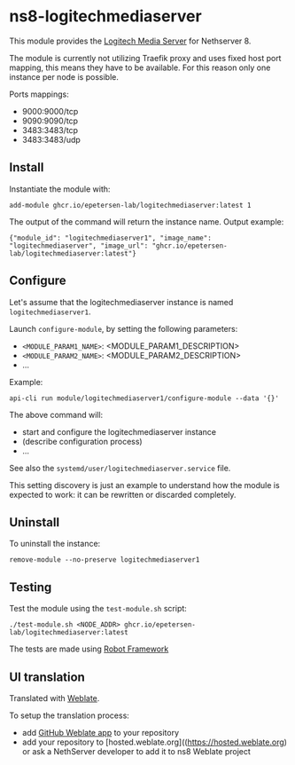 # ns8-logitechmediaserver

This module provides the [Logitech Media Server](https://hub.docker.com/r/lmscommunity/logitechmediaserver) for Nethserver 8.

The module is currently not utilizing Traefik proxy and uses fixed host port mapping, this means they have to be available.
For this reason only one instance per node is possible.

Ports mappings:
- 9000:9000/tcp
- 9090:9090/tcp
- 3483:3483/tcp
- 3483:3483/udp

## Install

Instantiate the module with:

    add-module ghcr.io/epetersen-lab/logitechmediaserver:latest 1

The output of the command will return the instance name.
Output example:

    {"module_id": "logitechmediaserver1", "image_name": "logitechmediaserver", "image_url": "ghcr.io/epetersen-lab/logitechmediaserver:latest"}

## Configure

Let's assume that the logitechmediaserver instance is named `logitechmediaserver1`.

Launch `configure-module`, by setting the following parameters:
- `<MODULE_PARAM1_NAME>`: <MODULE_PARAM1_DESCRIPTION>
- `<MODULE_PARAM2_NAME>`: <MODULE_PARAM2_DESCRIPTION>
- ...

Example:

    api-cli run module/logitechmediaserver1/configure-module --data '{}'

The above command will:
- start and configure the logitechmediaserver instance
- (describe configuration process)
- ...


See also the `systemd/user/logitechmediaserver.service` file.

This setting discovery is just an example to understand how the module is
expected to work: it can be rewritten or discarded completely.

## Uninstall

To uninstall the instance:

    remove-module --no-preserve logitechmediaserver1

## Testing

Test the module using the `test-module.sh` script:


    ./test-module.sh <NODE_ADDR> ghcr.io/epetersen-lab/logitechmediaserver:latest

The tests are made using [Robot Framework](https://robotframework.org/)

## UI translation

Translated with [Weblate](https://hosted.weblate.org/projects/ns8/).

To setup the translation process:

- add [GitHub Weblate app](https://docs.weblate.org/en/latest/admin/continuous.html#github-setup) to your repository
- add your repository to [hosted.weblate.org]((https://hosted.weblate.org) or ask a NethServer developer to add it to ns8 Weblate project
